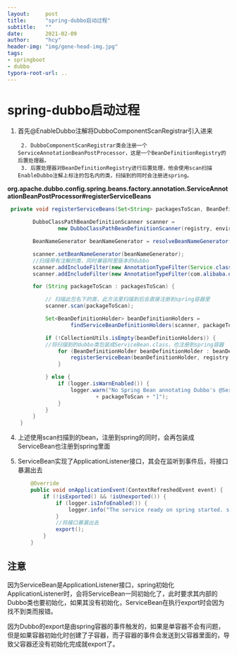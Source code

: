 ```yaml
---
layout:     post
title:      "spring-dubbo启动过程"
subtitle:   ""
date:       2021-02-09
author:     "hcy"
header-img: "img/gene-head-img.jpg"
tags:
- springboot
- dubbo
typora-root-url: ..
---
```




# spring-dubbo启动过程



1. 首先@EnableDubbo注解将DubboComponentScanRegistrar引入进来

  		2. DubboComponentScanRegistrar类会注册一个ServiceAnnotationBeanPostProcessor，这是一个BeanDefinitionRegistry的后置处理器。
  		3. 后置处理器对BeanDefinitionRegistry进行后置处理，他会使用scan扫描EnableDubbo注解上标注的包名内的类，扫描到的同时会注册进spring。

**org.apache.dubbo.config.spring.beans.factory.annotation.ServiceAnnotationBeanPostProcessor#registerServiceBeans**

```java
 private void registerServiceBeans(Set<String> packagesToScan, BeanDefinitionRegistry registry) {

        DubboClassPathBeanDefinitionScanner scanner =
                new DubboClassPathBeanDefinitionScanner(registry, environment, resourceLoader);

        BeanNameGenerator beanNameGenerator = resolveBeanNameGenerator(registry);

        scanner.setBeanNameGenerator(beanNameGenerator);
		//扫描带有注解的类，同时兼容阿里版本的dubbo
        scanner.addIncludeFilter(new AnnotationTypeFilter(Service.class));
        scanner.addIncludeFilter(new AnnotationTypeFilter(com.alibaba.dubbo.config.annotation.Service.class));

        for (String packageToScan : packagesToScan) {

            // 扫描此包名下的类，此方法里扫描到后会直接注册到spring容器里
            scanner.scan(packageToScan);

            Set<BeanDefinitionHolder> beanDefinitionHolders =
                    findServiceBeanDefinitionHolders(scanner, packageToScan, registry, beanNameGenerator);

            if (!CollectionUtils.isEmpty(beanDefinitionHolders)) {
			//将扫描到的dubbo类包装成ServiceBean.class，也注册到spring容器
                for (BeanDefinitionHolder beanDefinitionHolder : beanDefinitionHolders) {
                    registerServiceBean(beanDefinitionHolder, registry, scanner);
                }

            } else {
                if (logger.isWarnEnabled()) {
                    logger.warn("No Spring Bean annotating Dubbo's @Service was found under package["
                            + packageToScan + "]");
                }
            }
        }
    }
```



4. 上述使用scan扫描到的bean，注册到spring的同时，会再包装成ServiceBean也注册到spring里面

5. ServiceBean实现了ApplicationListener接口，其会在监听到事件后，将接口暴漏出去

   ```java
       @Override
       public void onApplicationEvent(ContextRefreshedEvent event) {
           if (!isExported() && !isUnexported()) {
               if (logger.isInfoEnabled()) {
                   logger.info("The service ready on spring started. service: " + getInterface());
               }
               //将接口暴漏出去
               export();
           }
       }
   ```

   

## 注意

​		因为ServiceBean是ApplicationListener接口，spring初始化ApplicationListener时，会将ServiceBean一同初始化了，此时要求其内部的Dubbo类也要初始化，如果其没有初始化，ServiceBean在执行export时会因为找不到类而报错。



​		因为Dubbo的export是由spring容器的事件触发的，如果是单容器不会有问题，但是如果容器初始化时创建了子容器，而子容器的事件会发送到父容器里面的，导致父容器还没有初始化完成就export了。



